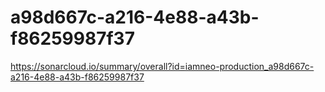 # a98d667c-a216-4e88-a43b-f86259987f37
https://sonarcloud.io/summary/overall?id=iamneo-production_a98d667c-a216-4e88-a43b-f86259987f37
